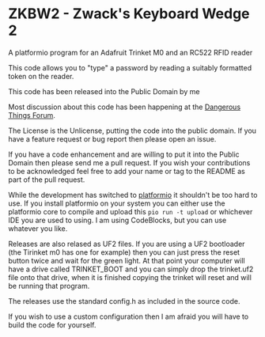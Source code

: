 # ZKBW2 - Zwack's Keyboard Wedge 2
A platformio program for an Adafruit Trinket M0 and an RC522 RFID reader

This code allows you to "type" a password by reading a suitably formatted token on the reader.

This code has been released into the Public Domain by me

Most discussion about this code has been happening at the [Dangerous Things Forum](https://forum.dangerousthings.com/t/improved-keyboard-wedge/12642).  

The License is the Unlicense, putting the code into the public domain.  If you have a feature request or bug report then please open an issue.

If you have a code enhancement and are willing to put it into the Public Domain then please send me a pull request.  If you wish your contributions to be acknowledged feel free to add your name or tag to the README as part of the pull request.

While the development has switched to [platformio](https://platformio.org/) it shouldn't be too hard to use.  If you install platformio on your system you can either use the platformio core to compile and upload this `pio run -t upload` or whichever IDE you are used to using. I am using CodeBlocks, but you can use whatever you like.

Releases are also relased as UF2 files.  If you are using a UF2 bootloader (the Tirinket m0 has one for example) then you can just press the reset button twice and wait for the green light.  At that point your computer will have a drive called TRINKET_BOOT and you can simply drop the trinket.uf2 file onto that drive, when it is finished copying the trinket will reset and will be running that program.

The releases use the standard config.h as included in the source code.

If you wish to use a custom configuration then I am afraid you will have to build the code for yourself.
